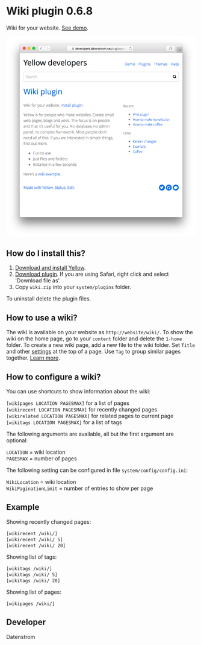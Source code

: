 Wiki plugin 0.6.8
=================
Wiki for your website. [See demo](https://developers.datenstrom.se/plugins/wiki-plugin/).

<p align="center"><img src="wiki-screenshot.png?raw=true" alt="Screenshot"></p>

## How do I install this?

1. [Download and install Yellow](https://github.com/datenstrom/yellow/).
2. [Download plugin](https://github.com/datenstrom/yellow-plugins/raw/master/zip/wiki.zip). If you are using Safari, right click and select 'Download file as'.
3. Copy `wiki.zip` into your `system/plugins` folder.

To uninstall delete the plugin files.

## How to use a wiki?

The wiki is available on your website as `http://website/wiki/`. To show the wiki on the home page, go to your `content` folder and delete the `1-home` folder. To create a new wiki page, add a new file to the wiki folder. Set `Title` and other [settings](https://developers.datenstrom.se/help/markdown-cheat-sheet#settings) at the top of a page. Use `Tag` to group similar pages together. [Learn more](https://developers.datenstrom.se/help/how-to-make-a-wiki).

## How to configure a wiki?

You can use shortcuts to show information about the wiki:

`[wikipages LOCATION PAGESMAX]` for a list of pages  
`[wikirecent LOCATION PAGESMAX]` for recently changed pages  
`[wikirelated LOCATION PAGESMAX]` for related pages to current page  
`[wikitags LOCATION PAGESMAX]` for a list of tags  

The following arguments are available, all but the first argument are optional:

`LOCATION` = wiki location  
`PAGESMAX` = number of pages  

The following setting can be configured in file `system/config/config.ini`:

`WikiLocation` = wiki location  
`WikiPaginationLimit` = number of entries to show per page  

## Example

Showing recently changed pages:

    [wikirecent /wiki/]
    [wikirecent /wiki/ 5]
    [wikirecent /wiki/ 20]

Showing list of tags:

    [wikitags /wiki/]
    [wikitags /wiki/ 5]
    [wikitags /wiki/ 20]

Showing list of pages:

    [wikipages /wiki/]

## Developer

Datenstrom
